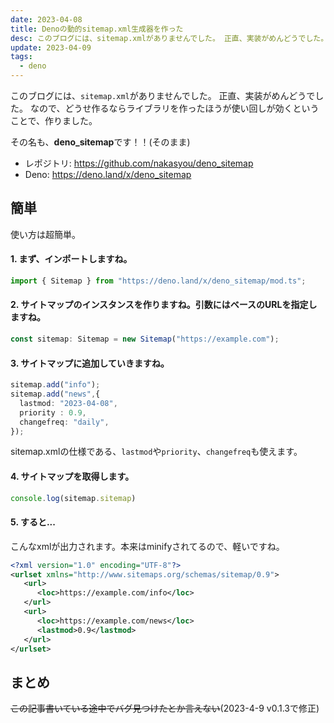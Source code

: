 ```yaml
---
date: 2023-04-08
title: Denoの動的sitemap.xml生成器を作った
desc: このブログには、sitemap.xmlがありませんでした。 正直、実装がめんどうでした。 なので、どうせ作るならライブラリを作ったほうが使い回しが効くということで、作りました。
update: 2023-04-09
tags:
  - deno
---
```

このブログには、`sitemap.xml`がありませんでした。
正直、実装がめんどうでした。
なので、どうせ作るならライブラリを作ったほうが使い回しが効くということで、作りました。

その名も、<b>deno_sitemap</b>です！！(そのまま)
- レポジトリ: https://github.com/nakasyou/deno_sitemap 
- Deno: https://deno.land/x/deno_sitemap
## 簡単
使い方は超簡単。
#### 1. まず、インポートしますね。
```ts
import { Sitemap } from "https://deno.land/x/deno_sitemap/mod.ts";
```
#### 2. サイトマップのインスタンスを作りますね。引数にはベースのURLを指定しますね。
```ts
const sitemap: Sitemap = new Sitemap("https://example.com");
```
#### 3. サイトマップに追加していきますね。
```ts
sitemap.add("info");
sitemap.add("news",{
  lastmod: "2023-04-08",
  priority : 0.9,
  changefreq: "daily",
});
```
sitemap.xmlの仕様である、`lastmod`や`priority`、`changefreq`も使えます。
#### 4. サイトマップを取得します。
```ts
console.log(sitemap.sitemap)
```
#### 5. すると...
こんなxmlが出力されます。本来はminifyされてるので、軽いですね。
```xml
<?xml version="1.0" encoding="UTF-8"?>
<urlset xmlns="http://www.sitemaps.org/schemas/sitemap/0.9">
   <url>
      <loc>https://example.com/info</loc>
   </url>
   <url>
      <loc>https://example.com/news</loc>
      <lastmod>0.9</lastmod>
   </url>
</urlset>
```
## まとめ
~~この記事書いている途中でバグ見つけたとか言えない~~(2023-4-9 v0.1.3で修正)
